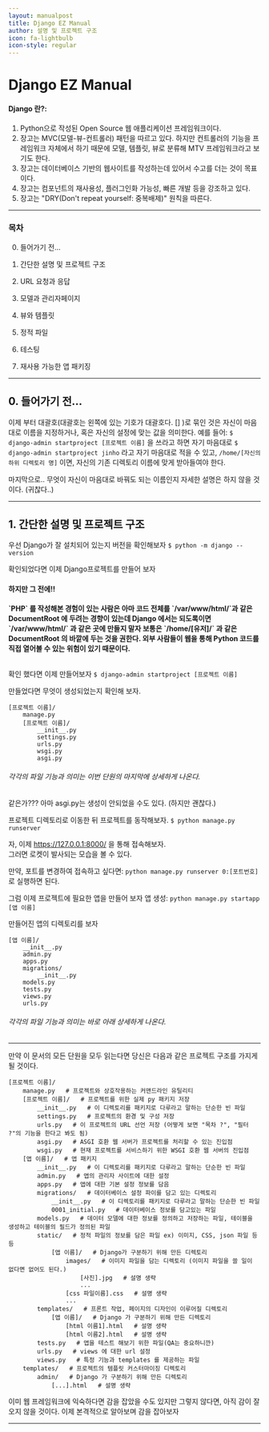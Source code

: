 ```yaml
---
layout: manualpost
title: Django EZ Manual
author: 설명 및 프로젝트 구조
icon: fa-lightbulb
icon-style: regular
---
```


<h1>Django EZ Manual</h1>

<h4>Django 란?:</h4>

1. Python으로 작성된 Open Source 웹 애플리케이션 프레임워크이다.
2. 장고는 MVC(모델-뷰-컨트롤러) 패턴을 따르고 있다. 하지만 컨트롤러의 기능을 프레임워크 자체에서 하기 때문에
모델, 템플릿, 뷰로 분류해 MTV 프레임워크라고 보기도 한다.
3. 장고는 데이터베이스 기반의 웹사이트를 작성하는데 있어서 수고를 더는 것이 목표이다.
4. 장고는 컴포넌트의 재사용성, 플러그인화 가능성, 빠른 개발 등을 강조하고 있다.
5. 장고는 "DRY(Don't repeat yourself: 중복배제)" 원칙을 따른다.

<hr/>

<h3>목차</h3>

0. 들어가기 전...

1. 간단한 설명 및 프로젝트 구조

2. URL 요청과 응답

3. 모델과 관리자페이지

4. 뷰와 템플릿

5. 정적 파일

6. 테스팅

7. 재사용 가능한 앱 패키징

<hr/>

<h2>0. 들어가기 전...</h2>

이제 부터 대괄호(대괄호는 왼쪽에 있는 기호가 대괄호다. [] )로 묶인 것은 자신이 마음대로 이름을 지정하거나, 혹은 자신의 설정에 맞는 값을 의미한다.
예를 들어:
`$ django-admin startproject [프로젝트 이름]` 을 쓰라고 하면
자기 마음대로
`$ django-admin startproject jinho` 라고 자기 마음대로 적을 수 있고,
`/home/[자신의 하위 디렉토리 명]` 이면,
자신의 기존 디렉토리 이름에 맞게 받아들여야 한다.

마지막으로..
무엇이 자신이 마음대로 바꿔도 되는 이름인지 자세한 설명은 하지 않을 것이다. (귀찮다..)

<hr/>

<h2>1. 간단한 설명 및 프로젝트 구조</h2>

우선 Django가 잘 설치되어 있는지 버전을 확인해보자
`$ python -m django --version`

확인되었다면 이제 Django프로젝트를 만들어 보자

<h4>하지만 그 전에!!</h4>

<strong>
`PHP` 를 작성해본 경험이 있는 사람은 아마 코드 전체를 `/var/www/html/`과 같은
DocumentRoot 에 두려는 경향이 있는데
Django 에서는 되도록이면 `/var/www/html/` 과 같은 곳에 만들지 말자
보통은 `/home/[유저]/` 과 같은 DocumentRoot 의 바깥에 두는 것을 권한다.
외부 사람들이 웹을 통해 Python 코드를 직접 열어볼 수 있는 위험이 있기 때문이다.
</strong>

<br>
<br>

확인 했다면 이제 만들어보자
`$ django-admin startproject [프로젝트 이름]`


만들었다면 무엇이 생성되었는지 확인해 보자.
```text
[프로젝트 이름]/
    manage.py
    [프로젝트 이름]/
        __init__.py
        settings.py
        urls.py
        wsgi.py
        asgi.py
```

<h6>각각의 파일 기능과 의미는 이번 단원의 마지막에 상세하게 나온다.</h6>

같은가??? 아마 asgi.py는 생성이 안되었을 수도 있다. (하지만 괜찮다.)

프로젝트 디렉토리로 이동한 뒤 프로젝트를 동작해보자.
`$ python manage.py runserver`

자, 이제 https://127.0.0.1:8000/ 을 통해 접속해보자.  
그러면 로켓이 발사되는 모습을 볼 수 있다.  

만약, 포트를 변경하여 접속하고 싶다면: `python manage.py runserver 0:[포트번호]` 로 실행하면 된다.

그럼 이제 프로젝트에 필요한 앱을 만들어 보자
앱 생성: `python manage.py startapp [앱 이름]`

만들어진 앱의 디렉토리를 보자

```text
[앱 이름]/
    __init__.py
    admin.py
    apps.py
    migrations/
        __init__.py
    models.py
    tests.py
    views.py
    urls.py
```

<h6>각각의 파일 기능과 의미는 바로 아래 상세하게 나온다.</h2>

<hr/>

만약 이 문서의 모든 단원을 모두 읽는다면 당신은 다음과 같은 프로젝트 구조를 가지게 될 것이다.

```text
[프로젝트 이름]/
    manage.py   # 프로젝트와 상호작용하는 커맨드라인 유틸리티
    [프로젝트 이름]/   # 프로젝트를 위한 실제 py 패키지 저장
        __init__.py   # 이 디렉토리를 패키지로 다루라고 말하는 단순한 빈 파일
        settings.py   # 프로젝트의 환경 및 구성 저장
        urls.py   # 이 프로젝트의 URL 선언 저장 (어떻게 보면 "목차 ?", "필터 ?"의 기능을 한다고 봐도 됨)
        asgi.py   # ASGI 호환 웹 서버가 프로젝트를 처리할 수 있는 진입점
        wsgi.py   # 현재 프로젝트를 서비스하기 위한 WSGI 호환 웹 서버의 진입점
    [앱 이름]/   # 앱 패키지
        __init__.py   # 이 디렉토리를 패키지로 다루라고 말하는 단순한 빈 파일
        admin.py   # 앱의 관리자 사이트에 대한 설정
        apps.py   # 앱에 대한 기본 설정 정보를 담음
        migrations/   # 데이터베이스 설정 파이를 담고 있는 디렉토리
            __init__.py   # 이 디렉토리를 패키지로 다루라고 말하는 단순한 빈 파일
            0001_initial.py   # 데이터베이스 정보를 담고있는 파일
        models.py   # 데이터 모델에 대한 정보를 정의하고 저장하는 파일, 테이블을 생성하고 테이블의 필드가 정의된 파일
        static/   # 정적 파일의 정보를 담은 파일 ex) 이미지, CSS, json 파일 등등
            [앱 이름]/   # Django가 구분하기 위해 만든 디렉토리
                images/   # 이미지 파일을 담는 디렉토리 (이미지 파일을 쓸 일이 없다면 없어도 된다.)
                    [사진].jpg   # 설명 생략
                    ...
                [css 파일이름].css   # 설명 생략
                ...
        templates/   # 프론트 작업, 페이지의 디자인이 이루어질 디렉토리
            [앱 이름]/   # Django 가 구분하기 위해 만든 디렉토리
                [html 이름1].html   # 설명 생략
                [html 이름2].html   # 설명 생략
        tests.py   # 앱을 테스트 해보기 위한 파일(QA는 중요하니깐)
        urls.py   # views 에 대한 url 설정
        views.py   # 특정 기능과 templates 를 제공하는 파일
    templates/   # 프로젝트의 템플릿 커스터마이징 디렉토리
        admin/   # Django 가 구분하기 위해 만든 디렉토리
            [...].html   # 설명 생략
```

이미 웹 프레임워크에 익숙하다면 감을 잡았을 수도 있지만 그렇지 않다면,
아직 감이 잘 오지 않을 것이다.
이제 본격적으로 알아보며 감을 잡아보자

<hr/>